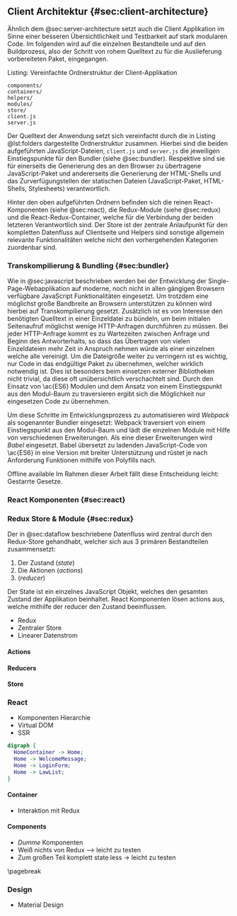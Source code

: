 ## Client Architektur {#sec:client-architecture}
Ähnlich dem @sec:server-architecture setzt auch die Client Applikation im Sinne einer besseren Übersichtlichkeit und Testbarkeit auf stark modularen Code. Im folgenden wird auf die einzelnen Bestandteile und auf den Buildprozess, also der Schritt von rohem Quelltext zu für die Auslieferung vorbereiteten Paket, eingegangen.

Listing: Vereinfachte Ordnerstruktur der Client-Applikation

~~~{#lst:folders}
components/
containers/
helpers/
modules/
store/
client.js
server.js
~~~

Der Quelltext der Anwendung setzt sich vereinfacht durch die in Listing @lst:folders dargestellte Ordnerstruktur zusammen. Hierbei sind die beiden aufgeführten JavaScript-Dateien, `client.js` und `server.js` die jeweiligen Einstiegspunkte für den Bundler (siehe @sec:bundler). Respektive sind sie für einerseits die Generierung des an den Browser zu übertragene JavaScript-Paket und andererseits die Generierung der HTML-Shells und das Zurverfügungstellen der statischen Dateien (JavaScript-Paket, HTML-Shells, Stylesheets) verantwortlich.

Hinter den oben aufgeführten Ordnern befinden sich die reinen React-Komponenten (siehe @sec:react), die Redux-Module (siehe @sec:redux) und die React-Redux-Container, welche für die Verbindung der beiden letzteren Verantwortlich sind. Der Store ist der zentrale Anlaufpunkt für den kompletten Datenfluss auf Clientseite und Helpers sind sonstige allgemein relevante Funktionalitäten welche nicht den vorhergehenden Kategorien zuordenbar sind.



### Transkompilierung & Bundling {#sec:bundler}
Wie in @sec:javascript beschrieben werden bei der Entwicklung der Single-Page-Webapplikation auf moderne, noch nicht in allen gängigen Browsern verfügbare JavaScript Funktionalitäten eingesetzt. Um trotzdem eine möglichst große Bandbreite an Browsern unterstützen zu können wird hierbei auf Transkompilierung gesetzt. Zusätzlich ist es von Interesse den benötigten Quelltext in einer Einzeldatei zu bündeln, um beim initialen Seitenaufruf möglichst wenige HTTP-Anfragen durchführen zu müssen. Bei jeder HTTP-Anfrage kommt es zu Wartezeiten zwischen Anfrage und Beginn des Antworterhalts, so dass das Übertragen von vielen Einzeldateien mehr Zeit in Anspruch nehmen würde als einer einzelnen welche alle vereinigt. Um die Dateigröße weiter zu verringern ist es wichtig, nur Code in das endgültige Paket zu übernehmen, welcher wirklich notwendig ist. Dies ist besonders beim einsetzen externer Bibliotheken nicht trivial, da diese oft unübersichtlich verschachtelt sind. Durch den Einsatz von \ac{ES6} Modulen und dem Ansatz von einem Einstiegspunkt aus den Modul-Baum zu traversieren ergibt sich die Möglichkeit nur eingesetzen Code zu übernehmen.

Um diese Schritte im Entwicklungsprozess zu automatisieren wird *Webpack* als sogenannter Bundler eingesetzt: Webpack traversiert von einem Einstiegspunkt aus den Modul-Baum und lädt die einzelnen Module mit Hilfe von verschiedenen Erweiterungen. Als eine dieser Erweiterungen wird *Babel* eingesetzt. Babel übersetzt zu ladenden JavaScript-Code von \ac{ES6} in eine Version mit breiter Unterstützung und rüstet je nach Anforderung Funktionen mithilfe von Polyfills nach.


Offline available
Im Rahmen dieser Arbeit fällt diese Entscheidung leicht: Gestarrte Gesetze.

### React Komponenten {#sec:react}


### Redux Store & Module {#sec:redux}
Der in @sec:dataflow beschriebene Datenfluss wird zentral durch den Redux-Store gehandhabt, welcher sich aus 3 primären Bestandteilen zusammensetzt:

  1. Der Zustand (*state*)
  2. Die Aktionen (*actions*)
  3. (*reducer*)

Der State ist ein einzelnes JavaScript Objekt, welches den gesamten Zustand der Applikation beinhaltet. React Komponenten lösen actions aus, welche mithilfe der reducer den Zustand beeinflussen.


* Redux
* Zentraler Store
* Linearer Datenstrom

#### Actions

#### Reducers

#### Store

### React

* Komponenten Hierarchie
* Virtual DOM
* SSR

```{.dot caption="\textbf{Home} component layout" label="components_home"}
digraph {
  HomeContainer -> Home;
  Home -> WelcomeMessage;
  Home -> LoginForm;
  Home -> LawList;
}
```

#### Container

* Interaktion mit Redux

#### Components

* *Dumme* Komponenten
* Weiß nichts von Redux --> leicht zu testen
* Zum großen Teil komplett state less -> leicht zu testen


\pagebreak

### Design

* Material Design
